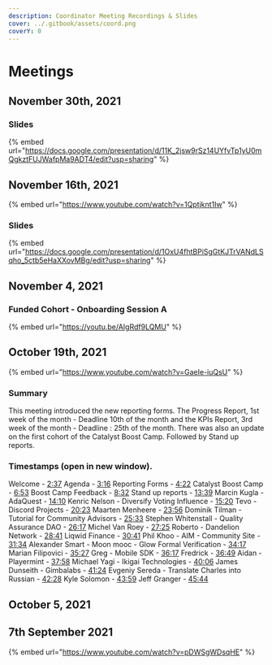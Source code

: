 ```yaml
---
description: Coordinator Meeting Recordings & Slides
cover: ../.gitbook/assets/coord.png
coverY: 0
---
```


# Meetings

## November 30th, 2021



### Slides

{% embed url="https://docs.google.com/presentation/d/11K_2jsw9rSz14UYfvTp1yU0mQgkztFUJWafpMa9ADT4/edit?usp=sharing" %}

## November 16th, 2021

{% embed url="https://www.youtube.com/watch?v=1Qptjknt1Iw" %}

### Slides

{% embed url="https://docs.google.com/presentation/d/1OxU4fhtBPiSgGtKJTrVANdLSqho_5ctb5eHaXXovMBg/edit?usp=sharing" %}

## November 4, 2021

### Funded Cohort - Onboarding Session A

{% embed url="https://youtu.be/AIgRdf9LQMU" %}

## October 19th, 2021

{% embed url="https://www.youtube.com/watch?v=GaeIe-iuQsU" %}

### Summary

This meeting introduced the new reporting forms. The Progress Report, 1st week of the month - Deadline 10th of the month and the KPIs Report, 3rd week of the month - Deadline : 25th of the month. There was also an update on the first cohort of the Catalyst Boost Camp. Followed by Stand up reports.

### Timestamps (open in new window).

Welcome - [2:37](https://www.youtube.com/watch?v=GaeIe-iuQsU\&t=157s) Agenda - [3:16](https://www.youtube.com/watch?v=GaeIe-iuQsU\&t=196s) Reporting Forms - [4:22](https://www.youtube.com/watch?v=GaeIe-iuQsU\&t=262s) Catalyst Boost Camp - [6:53](https://www.youtube.com/watch?v=GaeIe-iuQsU\&t=413s) Boost Camp Feedback - [8:32](https://www.youtube.com/watch?v=GaeIe-iuQsU\&t=512s) Stand up reports - [13:39](https://www.youtube.com/watch?v=GaeIe-iuQsU\&t=819s) Marcin Kugla - AdaQuest - [14:10](https://www.youtube.com/watch?v=GaeIe-iuQsU\&t=850s) Kenric Nelson - Diversify Voting Influence - [15:20](https://www.youtube.com/watch?v=GaeIe-iuQsU\&t=920s) Tevo - Discord Projects - [20:23](https://www.youtube.com/watch?v=GaeIe-iuQsU\&t=1223s) Maarten Menheere - [23:56](https://www.youtube.com/watch?v=GaeIe-iuQsU\&t=1436s) Dominik Tilman - Tutorial for Community Advisors - [25:33](https://www.youtube.com/watch?v=GaeIe-iuQsU\&t=1533s) Stephen Whitenstall - Quality Assurance DAO - [26:17](https://www.youtube.com/watch?v=GaeIe-iuQsU\&t=1577s) Michel Van Roey - [27:25](https://www.youtube.com/watch?v=GaeIe-iuQsU\&t=1645s) Roberto - Dandelion Network - [28:41](https://www.youtube.com/watch?v=GaeIe-iuQsU\&t=1721s) Liqwid Finance - [30:41](https://www.youtube.com/watch?v=GaeIe-iuQsU\&t=1841s) Phil Khoo - AIM - Community Site - [31:34](https://www.youtube.com/watch?v=GaeIe-iuQsU\&t=1894s) Alexander Smart - Moon mooc - Glow Formal Verification - [34:17](https://www.youtube.com/watch?v=GaeIe-iuQsU\&t=2057s) Marian Filipovici - [35:27](https://www.youtube.com/watch?v=GaeIe-iuQsU\&t=2127s) Greg - Mobile SDK - [36:17](https://www.youtube.com/watch?v=GaeIe-iuQsU\&t=2177s) Fredrick - [36:49](https://www.youtube.com/watch?v=GaeIe-iuQsU\&t=2209s) Aidan - Playermint - [37:58](https://www.youtube.com/watch?v=GaeIe-iuQsU\&t=2278s) Michael Yagi - Ikigai Technologies - [40:06](https://www.youtube.com/watch?v=GaeIe-iuQsU\&t=2406s) James Dunseith - Gimbalabs - [41:24](https://www.youtube.com/watch?v=GaeIe-iuQsU\&t=2484s) Evgeniy Sereda - Translate Charles into Russian - [42:28](https://www.youtube.com/watch?v=GaeIe-iuQsU\&t=2548s) Kyle Solomon - [43:59](https://www.youtube.com/watch?v=GaeIe-iuQsU\&t=2639s) Jeff Granger - [45:44](https://www.youtube.com/watch?v=GaeIe-iuQsU\&t=2744s)

## October 5, 2021

## 7th September 2021

{% embed url="https://www.youtube.com/watch?v=pDWSgWDsqHE" %}


